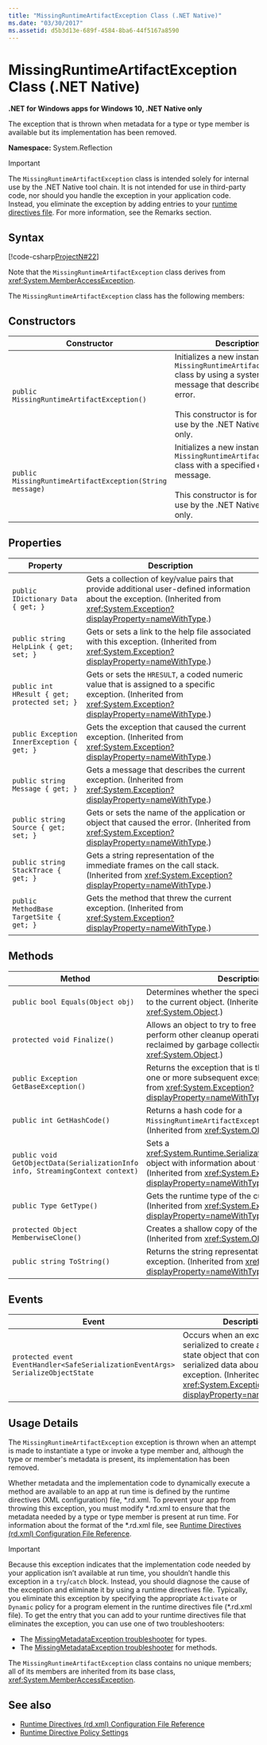 ```yaml
---
title: "MissingRuntimeArtifactException Class (.NET Native)"
ms.date: "03/30/2017"
ms.assetid: d5b3d13e-689f-4584-8ba6-44f5167a8590
---
```

# MissingRuntimeArtifactException Class (.NET Native)

**.NET for Windows apps for Windows 10, .NET Native only**  
  
 The exception that is thrown when metadata for a type or type member is available but its implementation has been removed.  
  
 **Namespace:** System.Reflection  
  
> [!IMPORTANT]
> The `MissingRuntimeArtifactException` class is intended solely for internal use by the .NET Native tool chain. It is not intended for use in third-party code, nor should you handle the exception in your application code. Instead, you eliminate the exception by adding entries to your [runtime directives file](runtime-directives-rd-xml-configuration-file-reference.md). For more information, see the Remarks section.  
  
## Syntax  

 [!code-csharp[ProjectN#22](../../../samples/snippets/csharp/VS_Snippets_CLR/projectn/cs/missingruntimeartifactexception_syntax1.cs#22)]  
  
 Note that the `MissingRuntimeArtifactException` class derives from <xref:System.MemberAccessException>.  
  
 The `MissingRuntimeArtifactException` class has the following members:  
  
## Constructors  
  
|Constructor|Description|  
|-----------------|-----------------|  
|`public MissingRuntimeArtifactException()`|Initializes a new instance of the `MissingRuntimeArtifactException` class by using a system-supplied message that describes the error.<br /><br /> This constructor is for internal use by the .NET Native tool chain only.|  
|`public MissingRuntimeArtifactException(String message)`|Initializes a new instance of the `MissingRuntimeArtifactException` class with a specified error message.<br /><br /> This constructor is for internal use by the .NET Native tool chain only.|  
  
## Properties  
  
|Property|Description|  
|--------------|-----------------|  
|`public IDictionary Data { get; }`|Gets a collection of key/value pairs that provide additional user-defined information about the exception. (Inherited from <xref:System.Exception?displayProperty=nameWithType>.)|  
|`public string HelpLink { get; set; }`|Gets or sets a link to the help file associated with this exception. (Inherited from <xref:System.Exception?displayProperty=nameWithType>.)|  
|`public int HResult { get; protected set; }`|Gets or sets the `HRESULT`, a coded numeric value that is assigned to a specific exception. (Inherited from <xref:System.Exception?displayProperty=nameWithType>.)|  
|`public Exception InnerException { get; }`|Gets the exception that caused the current exception. (Inherited from <xref:System.Exception?displayProperty=nameWithType>.)|  
|`public string Message { get; }`|Gets a message that describes the current exception. (Inherited from <xref:System.Exception?displayProperty=nameWithType>.)|  
|`public string Source { get; set; }`|Gets or sets the name of the application or object that caused the error. (Inherited from <xref:System.Exception?displayProperty=nameWithType>.)|  
|`public string StackTrace { get; }`|Gets a string representation of the immediate frames on the call stack. (Inherited from <xref:System.Exception?displayProperty=nameWithType>.)|  
|`public MethodBase TargetSite { get; }`|Gets the method that threw the current exception. (Inherited from <xref:System.Exception?displayProperty=nameWithType>.)|  
  
## Methods  
  
|Method|Description|  
|------------|-----------------|  
|`public bool Equals(Object obj)`|Determines whether the specified object is equal to the current object.  (Inherited from <xref:System.Object>.)|  
|`protected void Finalize()`|Allows an object to try to free resources and perform other cleanup operations before it is reclaimed by garbage collection. (Inherited from <xref:System.Object>.)|  
|`public Exception GetBaseException()`|Returns the exception that is the root cause of one or more subsequent exceptions. (Inherited from <xref:System.Exception?displayProperty=nameWithType>.)|  
|`public int GetHashCode()`|Returns a hash code for a `MissingRuntimeArtifactException` instance.   (Inherited from <xref:System.Object>.)|  
|`public void GetObjectData(SerializationInfo info, StreamingContext context)`|Sets a <xref:System.Runtime.Serialization.SerializationInfo> object with information about the exception.  (Inherited from <xref:System.Exception?displayProperty=nameWithType>.)|  
|`public Type GetType()`|Gets the runtime type of the current instance. (Inherited from <xref:System.Exception?displayProperty=nameWithType>.)|  
|`protected Object MemberwiseClone()`|Creates a shallow copy of the current object. (Inherited from <xref:System.Object>.)|  
|`public string ToString()`|Returns the string representation of the current exception. (Inherited from <xref:System.Exception?displayProperty=nameWithType>.)|  
  
## Events  
  
|Event|Description|  
|-----------|-----------------|  
|`protected event EventHandler<SafeSerializationEventArgs> SerializeObjectState`|Occurs when an exception is serialized to create an exception state object that contains serialized data about the exception. (Inherited from <xref:System.Exception?displayProperty=nameWithType>.)|  
  
## Usage Details  

 The `MissingRuntimeArtifactException` exception is thrown when an attempt is made to instantiate a type or invoke a type member and, although the type or member's metadata is present, its implementation has been removed.  
  
 Whether metadata and the implementation code to dynamically execute a method are available to an app at run time is defined by the runtime directives (XML configuration) file, \*.rd.xml. To prevent your app from throwing this exception, you must modify \*.rd.xml to ensure that the metadata needed by a type or type member is present at run time. For information about the format of the \*.rd.xml file, see [Runtime Directives (rd.xml) Configuration File Reference](runtime-directives-rd-xml-configuration-file-reference.md).  
  
> [!IMPORTANT]
> Because this exception indicates that the implementation code needed by your application isn’t available at run time, you shouldn’t handle this exception in a `try`/`catch` block. Instead, you should diagnose the cause of the exception and eliminate it by using a runtime directives file. Typically, you eliminate this exception by specifying the appropriate `Activate` or `Dynamic` policy for a program element in the runtime directives file (\*.rd.xml file). To get the entry that you can add to your runtime directives file that eliminates the exception, you can use one of two troubleshooters:  
>
> - The [MissingMetadataException troubleshooter](https://dotnet.github.io/native/troubleshooter/type.html) for types.  
> - The [MissingMetadataException troubleshooter](https://dotnet.github.io/native/troubleshooter/method.html) for methods.  
  
 The `MissingRuntimeArtifactException` class contains no unique members; all of its members are inherited from its base class, <xref:System.MemberAccessException>.  
  
## See also

- [Runtime Directives (rd.xml) Configuration File Reference](runtime-directives-rd-xml-configuration-file-reference.md)
- [Runtime Directive Policy Settings](runtime-directive-policy-settings.md)
